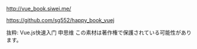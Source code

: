 http://vue_book.siwei.me/

https://github.com/sg552/happy_book_vuej

抜粋:
Vue.js快速入门
申思维
この素材は著作権で保護されている可能性があります。

